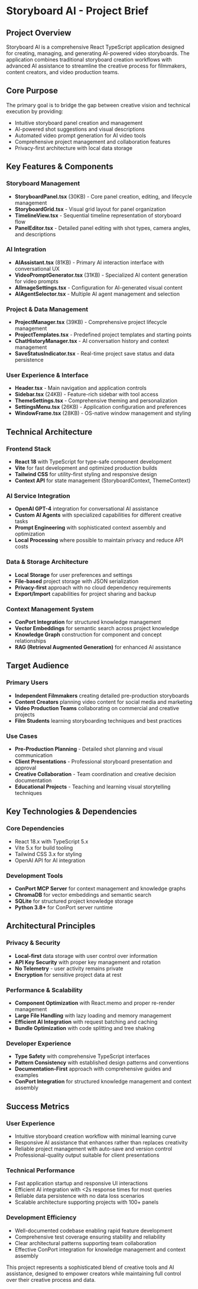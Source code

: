 # Storyboard AI - Project Brief

## Project Overview

Storyboard AI is a comprehensive React TypeScript application designed for creating, managing, and generating AI-powered video storyboards. The application combines traditional storyboard creation workflows with advanced AI assistance to streamline the creative process for filmmakers, content creators, and video production teams.

## Core Purpose

The primary goal is to bridge the gap between creative vision and technical execution by providing:
- Intuitive storyboard panel creation and management
- AI-powered shot suggestions and visual descriptions
- Automated video prompt generation for AI video tools
- Comprehensive project management and collaboration features
- Privacy-first architecture with local data storage

## Key Features & Components

### Storyboard Management
- **StoryboardPanel.tsx** (30KB) - Core panel creation, editing, and lifecycle management
- **StoryboardGrid.tsx** - Visual grid layout for panel organization
- **TimelineView.tsx** - Sequential timeline representation of storyboard flow
- **PanelEditor.tsx** - Detailed panel editing with shot types, camera angles, and descriptions

### AI Integration
- **AIAssistant.tsx** (81KB) - Primary AI interaction interface with conversational UX
- **VideoPromptGenerator.tsx** (31KB) - Specialized AI content generation for video prompts
- **AIImageSettings.tsx** - Configuration for AI-generated visual content
- **AIAgentSelector.tsx** - Multiple AI agent management and selection

### Project & Data Management
- **ProjectManager.tsx** (39KB) - Comprehensive project lifecycle management
- **ProjectTemplates.tsx** - Predefined project templates and starting points
- **ChatHistoryManager.tsx** - AI conversation history and context management
- **SaveStatusIndicator.tsx** - Real-time project save status and data persistence

### User Experience & Interface
- **Header.tsx** - Main navigation and application controls
- **Sidebar.tsx** (24KB) - Feature-rich sidebar with tool access
- **ThemeSettings.tsx** - Comprehensive theming and personalization
- **SettingsMenu.tsx** (26KB) - Application configuration and preferences
- **WindowFrame.tsx** (28KB) - OS-native window management and styling

## Technical Architecture

### Frontend Stack
- **React 18** with TypeScript for type-safe component development
- **Vite** for fast development and optimized production builds
- **Tailwind CSS** for utility-first styling and responsive design
- **Context API** for state management (StoryboardContext, ThemeContext)

### AI Service Integration
- **OpenAI GPT-4** integration for conversational AI assistance
- **Custom AI Agents** with specialized capabilities for different creative tasks
- **Prompt Engineering** with sophisticated context assembly and optimization
- **Local Processing** where possible to maintain privacy and reduce API costs

### Data & Storage Architecture
- **Local Storage** for user preferences and settings
- **File-based** project storage with JSON serialization
- **Privacy-first** approach with no cloud dependency requirements
- **Export/Import** capabilities for project sharing and backup

### Context Management System
- **ConPort Integration** for structured knowledge management
- **Vector Embeddings** for semantic search across project knowledge
- **Knowledge Graph** construction for component and concept relationships
- **RAG (Retrieval Augmented Generation)** for enhanced AI assistance

## Target Audience

### Primary Users
- **Independent Filmmakers** creating detailed pre-production storyboards
- **Content Creators** planning video content for social media and marketing
- **Video Production Teams** collaborating on commercial and creative projects
- **Film Students** learning storyboarding techniques and best practices

### Use Cases
- **Pre-Production Planning** - Detailed shot planning and visual communication
- **Client Presentations** - Professional storyboard presentation and approval
- **Creative Collaboration** - Team coordination and creative decision documentation
- **Educational Projects** - Teaching and learning visual storytelling techniques

## Key Technologies & Dependencies

### Core Dependencies
- React 18.x with TypeScript 5.x
- Vite 5.x for build tooling
- Tailwind CSS 3.x for styling
- OpenAI API for AI integration

### Development Tools
- **ConPort MCP Server** for context management and knowledge graphs
- **ChromaDB** for vector embeddings and semantic search
- **SQLite** for structured project knowledge storage
- **Python 3.8+** for ConPort server runtime

## Architectural Principles

### Privacy & Security
- **Local-first** data storage with user control over information
- **API Key Security** with proper key management and rotation
- **No Telemetry** - user activity remains private
- **Encryption** for sensitive project data at rest

### Performance & Scalability
- **Component Optimization** with React.memo and proper re-render management
- **Large File Handling** with lazy loading and memory management
- **Efficient AI Integration** with request batching and caching
- **Bundle Optimization** with code splitting and tree shaking

### Developer Experience
- **Type Safety** with comprehensive TypeScript interfaces
- **Pattern Consistency** with established design patterns and conventions
- **Documentation-First** approach with comprehensive guides and examples
- **ConPort Integration** for structured knowledge management and context assembly

## Success Metrics

### User Experience
- Intuitive storyboard creation workflow with minimal learning curve
- Responsive AI assistance that enhances rather than replaces creativity
- Reliable project management with auto-save and version control
- Professional-quality output suitable for client presentations

### Technical Performance
- Fast application startup and responsive UI interactions
- Efficient AI integration with <2s response times for most queries
- Reliable data persistence with no data loss scenarios
- Scalable architecture supporting projects with 100+ panels

### Development Efficiency
- Well-documented codebase enabling rapid feature development
- Comprehensive test coverage ensuring stability and reliability
- Clear architectural patterns supporting team collaboration
- Effective ConPort integration for knowledge management and context assembly

This project represents a sophisticated blend of creative tools and AI assistance, designed to empower creators while maintaining full control over their creative process and data. 